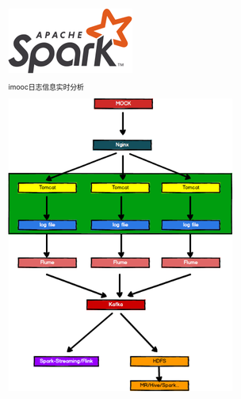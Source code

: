 ![image](../images/spark-logo.png)



imooc日志信息实时分析

<img src="../images/lambda.png" alt="New Mockup 1" style="zoom:80%;" />